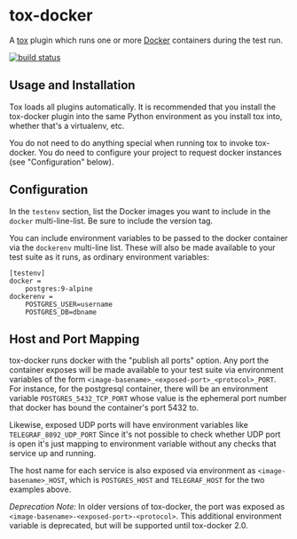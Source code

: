 # tox-docker 

A [tox](https://tox.readthedocs.io/en/latest/) plugin which runs one or
more [Docker](https://www.docker.com/) containers during the test run.

[![build status](https://travis-ci.org/tox-dev/tox-docker.svg?branch=master)](https://travis-ci.org/tox-dev/tox-docker)

## Usage and Installation

Tox loads all plugins automatically. It is recommended that you install the
tox-docker plugin into the same Python environment as you install tox into,
whether that's a virtualenv, etc.

You do not need to do anything special when running tox to invoke
tox-docker. You do need to configure your project to request docker
instances (see "Configuration" below).

## Configuration

In the `testenv` section, list the Docker images you want to include in
the `docker` multi-line-list. Be sure to include the version tag.

You can include environment variables to be passed to the docker container
via the `dockerenv` multi-line list. These will also be made available to
your test suite as it runs, as ordinary environment variables:

    [testenv]
    docker =
        postgres:9-alpine
    dockerenv =
        POSTGRES_USER=username
        POSTGRES_DB=dbname

## Host and Port Mapping

tox-docker runs docker with the "publish all ports" option. Any port the
container exposes will be made available to your test suite via environment
variables of the form `<image-basename>_<exposed-port>_<protocol>_PORT`. For
instance, for the postgresql container, there will be an environment
variable `POSTGRES_5432_TCP_PORT` whose value is the ephemeral port number
that docker has bound the container's port 5432 to.

Likewise, exposed UDP ports will have environment variables like
`TELEGRAF_8092_UDP_PORT` Since it's not possible to check whether UDP port
is open it's just mapping to environment variable without any checks that
service up and running.

The host name for each service is also exposed via environment as
`<image-basename>_HOST`, which is `POSTGRES_HOST` and `TELEGRAF_HOST` for
the two examples above.

*Deprecation Note:* In older versions of tox-docker, the port was exposed as
`<image-basename>-<exposed-port>-<protocol>`. This additional environment
variable is deprecated, but will be supported until tox-docker 2.0.
